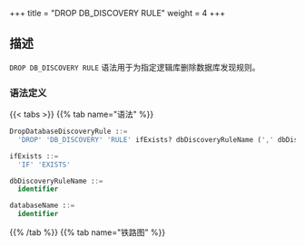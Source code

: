 +++
title = "DROP DB_DISCOVERY RULE"
weight = 4
+++

## 描述

`DROP DB_DISCOVERY RULE` 语法用于为指定逻辑库删除数据库发现规则。

### 语法定义

{{< tabs >}}
{{% tab name="语法" %}}
```sql
DropDatabaseDiscoveryRule ::=
  'DROP' 'DB_DISCOVERY' 'RULE' ifExists? dbDiscoveryRuleName (',' dbDiscoveryRuleName)* ('FROM' databaseName)?

ifExists ::=
  'IF' 'EXISTS'

dbDiscoveryRuleName ::=
  identifier

databaseName ::=
  identifier
```
{{% /tab %}}
{{% tab name="铁路图" %}}
<iframe frameborder="0" name="diagram" id="diagram" width="100%" height="100%"></iframe>
{{% /tab %}}
{{< /tabs >}}


### 补充说明

- 未指定 `databaseName` 时，默认是当前使用的 `DATABASE`。 如果也未使用 `DATABASE` 则会提示 `No database selected`；
- `ifExists` 子句用于避免 `Database discovery rule not exists` 错误。

### 示例

- 为指定数据库删除多个数据库发现规则
 
```sql
DROP DB_DISCOVERY RULE group_0, group_1 FROM discovery_db;
```

- 为当前数据库删除单个数据库发现规则

```sql
DROP DB_DISCOVERY RULE group_0;
```

- 使用 `ifExists` 子句删除数据库发现规则

```sql
DROP DB_DISCOVERY RULE IF EXISTS group_0;
```

### 保留字

`DROP`、`DB_DISCOVERY`、`RULE`、`FROM`

### 相关链接

- [保留字](/cn/user-manual/shardingsphere-proxy/distsql/syntax/reserved-word/)